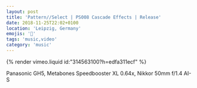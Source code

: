 ```yaml
---
layout: post
title: 'Pattern//Select | PS008 Cascade Effects | Release'
date: 2018-11-25T22:02+0100
location: 'Leipzig, Germany'
emojis: '🎹'
tags: 'music,video'
category: 'music'
---
```


{% render vimeo.liquid id:"314563100?h=edfa311ecf" %}

Panasonic GH5, Metabones Speedbooster XL 0.64x, Nikkor 50mm f/1.4 AI-S
